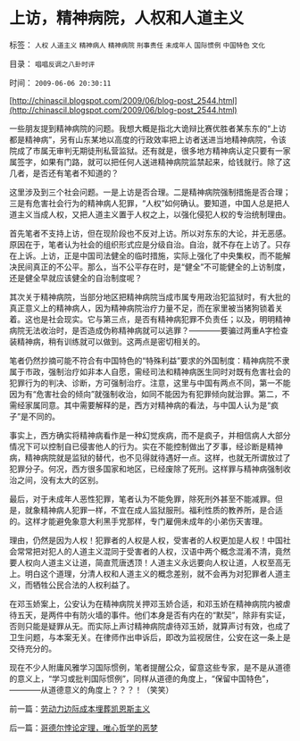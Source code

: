 # 上访，精神病院，人权和人道主义

标签： `人权` `人道主义` `精神病人` `精神病院` `刑事责任` `未成年人` `国际惯例` `中国特色` `文化` 

目录： `唱唱反调之八卦时评`

时间： `2009-06-06 20:30:11`

[http://chinascil.blogspot.com/2009/06/blog-post_2544.html](http://chinascil.blogspot.com/2009/06/blog-post_2544.html)

一些朋友提到精神病院的问题。我想大概是指北大诡辩比赛优胜者某东东的“上访都是精神病”，另有山东某地以高度的行政效率把上访者送进当地精神病院，令该院成了市属无审判无期徒刑私营监狱。还有就是，很多地方精神病认定只要有一家属签字，如果有门路，就可以把任何人送进精神病院监禁起来，给钱就行。除了这几者，是否还有笔者不知道的？

这里涉及到三个社会问题。一是上访是否合理。二是精神病院强制措施是否合理；三是有危害社会行为的精神病人犯罪，“人权”如何确认。要知道，中国人总是把人道主义当成人权，又把人道主义置于人权之上，以强化侵犯人权的专治统制理由。

首先笔者不支持上访，但在现阶段也不反对上访。所以对东东的大论，并无恶感。原因在于，笔者认为社会的组织形式应是分级自治。自治，就不存在上访了。只存在上诉。上访，正是中国司法健全的临时措施，实际上强化了中央集权，而不能解决民间真正的不公平。那么，当不公平存在时，是“健全”不可能健全的上访制度，还是健全早就应该健全的自治制度呢？

其次关于精神病院，当部分地区把精神病院当成市属专用政治犯监狱时，有大批的真正意义上的精神病人，因为精神病院治疗力量不足，而在家里被当猪狗锁着关着。这也是社会现实。它与第三点，是否有精神病犯罪不负责任；以及，明明精神病院无法收治时，是否造成伪称精神病就可以逃罪？————要骗过两重A字检查装精神病，稍有训练就可以做到。这两点是密切相关的。

笔者仍然抄摘可能不符合有中国特色的“特殊利益”要求的外国制度：精神病院不隶属于市政，强制治疗如非本人自愿，需经司法和精神病医生同时对既有危害社会的犯罪行为的判决、诊断，方可强制治疗。注意，这里与中国有两点不同，第一不能因为有“危害社会的倾向”就强制收治，如同不能因为有犯罪倾向就治罪。第二，不需经家属同意。其中需要解释的是，西方对精神病的看法，与中国人认为是“疯子”是不同的。

事实上，西方确实将精神病看作是一种幻觉疾病，而不是疯子，并相信病人大部分情况下可以控制自已侵害他人的行为。实在不能控制做出了歹事，经诊断是精神病，精神病院就是监狱的替代，也不见得就待遇好一点。这样，也就无所谓放过了犯罪分子。何况，西方很多国家和地区，已经废除了死刑。这样罪与精神病强制收治之间，没有太大的区别。

最后，对于未成年人恶性犯罪，笔者认为不能免罪，除死刑外甚至不能减罪。但是，就象精神病人犯罪一样，不宜在成人监狱服刑。福利性质的教养所，是合适的。这样才能避免象意大利黑手党那样，专门雇佣未成年的小弟伤天害理。

理由，仍然是因为人权！犯罪者的人权是人权，受害者的人权更加是人权！中国社会常常把对犯人的人道主义混同于受害者的人权，汉语中两个概念混淆不清，竟然要人权向人道主义让道，简直荒唐透顶！人道主义永远要向人权让道，人权至高无上。明白这个道理，分清人权和人道主义的概念差别，就不会再为对犯罪者人道主义，而牺牲公民合法的人权利益了。

在邓玉娇案上，公安认为在精神病院关押邓玉娇合适，和邓玉娇在精神病院内被虐待五天，是两件中有防火墙的事件。他们本身是否有内在的“默契”，除非有实证，否则只能是疑罪从无。而实际上声讨精神病院虐待邓玉娇，就算声讨有效，也成了卫生问题，与本案无关。在律师作出申诉后，即改为监视居住，公安在这一条上是交待充分的。

现在不少人附庸风雅学习国际惯例，笔者提醒公众，留意这些专家，是不是从道德的意义上，“学习或批判国际惯例”，同样从道德的角度上，“保留中国特色”，————从道德意义的角度上？？？！（笑笑）



前一篇：[劳动力边际成本埋葬凯恩斯主义](../../../2009/6/5/劳动力边际成本埋葬凯恩斯主义.md)

后一篇：[哥德尔悖论定理，唯心哲学的恶梦](../../../2009/6/6/哥德尔悖论定理，唯心哲学的恶梦.md)